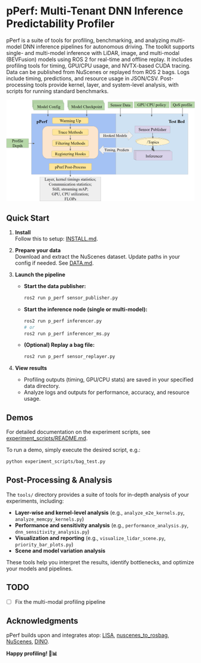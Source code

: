 # pPerf: Multi-Tenant DNN Inference Predictability Profiler

pPerf is a suite of tools for profiling, benchmarking, and analyzing multi-model DNN inference pipelines for autonomous driving. The toolkit supports single- and multi-model inference with LiDAR, image, and multi-modal (BEVFusion) models using ROS 2 for real-time and offline replay. It includes profiling tools for timing, GPU/CPU usage, and NVTX-based CUDA tracing. Data can be published from NuScenes or replayed from ROS 2 bags. Logs include timing, predictions, and resource usage in JSON/CSV. Post-processing tools provide kernel, layer, and system-level analysis, with scripts for running standard benchmarks.

![pPerf Design](./assets/pPerf.png "pPerf")

## Quick Start

1. **Install**  
   Follow this to setup: [INSTALL.md](doc/INSTALL.md).

2. **Prepare your data**  
   Download and extract the NuScenes dataset. Update paths in your config if needed. See [DATA.md](doc/DATA.md).

3. **Launch the pipeline**

   - **Start the data publisher:**
     ```bash
     ros2 run p_perf sensor_publisher.py
     ```

   - **Start the inference node (single or multi-model):**
     ```bash
     ros2 run p_perf inferencer.py
     # or
     ros2 run p_perf inferencer_ms.py
     ```

   - **(Optional) Replay a bag file:**
     ```bash
     ros2 run p_perf sensor_replayer.py
     ```

4. **View results**  
   - Profiling outputs (timing, GPU/CPU stats) are saved in your specified data directory.
   - Analyze logs and outputs for performance, accuracy, and resource usage.


## Demos
For detailed documentation on the experiment scripts, see [experiment_scripts/README.md](experiment_scripts/README.md).

To run a demo, simply execute the desired script, e.g.:
```bash
python experiment_scripts/bag_test.py
```

## Post-Processing & Analysis

The `tools/` directory provides a suite of tools for in-depth analysis of your experiments, including:

- **Layer-wise and kernel-level analysis** (e.g., `analyze_e2e_kernels.py`, `analyze_memcpy_kernels.py`)
- **Performance and sensitivity analysis** (e.g., `performance_analysis.py`, `dnn_sensitivity_analysis.py`)
- **Visualization and reporting** (e.g., `visualize_lidar_scene.py`, `priority_bar_plots.py`)
- **Scene and model variation analysis**

These tools help you interpret the results, identify bottlenecks, and optimize your models and pipelines.

## TODO

- [ ] Fix the multi-modal profiling pipeline

## Acknowledgments

pPerf builds upon and integrates atop: [LISA](https://github.com/velatkilic/LISA), [nuscenes_to_rosbag](https://github.com/WATonomous/nuscenes_to_ros2bag), [NuScenes](https://www.nuscenes.org/), [DINO](https://github.com/IDEA-Research/DINO?tab=readme-ov-file).


**Happy profiling! 🚗📊**
